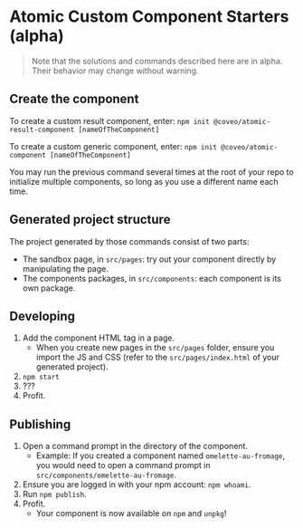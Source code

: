 # Atomic Custom Component Starters (alpha)

> Note that the solutions and commands described here are in alpha. Their behavior may change without warning.

## Create the component

To create a custom result component, enter:
`npm init @coveo/atomic-result-component [nameOfTheComponent]`

To create a custom generic component, enter:
`npm init @coveo/atomic-component [nameOfTheComponent]`

You may run the previous command several times at the root of your repo to initialize multiple components, so long as you use a different name each time.

## Generated project structure

The project generated by those commands consist of two parts:

- The sandbox page, in `src/pages`: try out your component directly by manipulating the page.
- The components packages, in `src/components`: each component is its own package.

## Developing

1.  Add the component HTML tag in a page.
    - When you create new pages in the `src/pages` folder, ensure you import the JS and CSS (refer to the `src/pages/index.html` of your generated project).
2.  `npm start`
3.  ???
4.  Profit.

## Publishing

1.  Open a command prompt in the directory of the component.
    - Example: If you created a component named `omelette-au-fromage`, you would need to open a command prompt in `src/components/omelette-au-fromage`.
2.  Ensure you are logged in with your npm account: `npm whoami`.
3.  Run `npm publish`.
4.  Profit.
    - Your component is now available on `npm` and `unpkg`!

